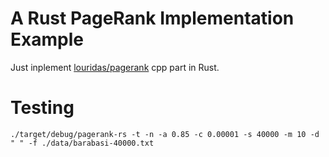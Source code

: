 # A Rust PageRank Implementation Example

Just inplement [louridas/pagerank](https://github.com/louridas/pagerank) cpp part in Rust.

# Testing

    ./target/debug/pagerank-rs -t -n -a 0.85 -c 0.00001 -s 40000 -m 10 -d " " -f ./data/barabasi-40000.txt